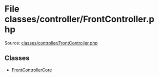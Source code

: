 File classes/controller/FrontController.php
=========

Source: [classes/controller/FrontController.php](https://github.com/PrestaShop/PrestaShop/blob/1.5.4.1/classes/controller/FrontController.php)


Classes
-------

* [FrontControllerCore](class.FrontControllerCore.md)

